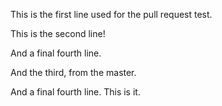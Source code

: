 This is the first line used for the pull request test.

This is the second line!

And a final fourth line.

And the third, from the master.

And a final fourth line. This is it.
